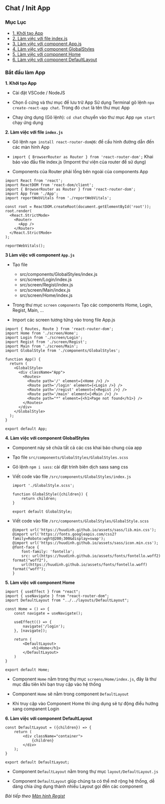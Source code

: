 ## Chat / Init App

### Mục Lục

- [1. Khởi tạo App](#init)
- [2. Làm việc với file index.js](#index)
- [3. Làm việc với component App.js](#app)
- [4. Làm việc với component GlobalStyles](#global-style)
- [5. Làm việc với component Home](#home)
- [6. Làm việc với component DefaultLayout](#default-layout)

### Bắt đầu làm App

<a name="init"></a>
**1. Khởi tạo App**
- Cài đặt VSCode / NodeJS
- Chọn ổ cứng và thư mục để lưu trữ App
Sử dụng Terminal gõ lệnh `npx create-react-app chat`. 
Trong đó `chat` là tên thư mục App

- Chay ứng dụng (Gõ lệnh):
`cd chat` chuyển vào thư mục App
`npm start` chạy ứng dụng

<a name="index"></a>
**2. Làm việc với file `index.js`**

- Gõ lệnh `npm install react-router-dom@6`: để cấu hình đường dẫn đến các màn hình App

- `import { BrowserRouter as Router } from 'react-router-dom';` Khai báo vào đầu file index.js (Impornt thư viện của router để sử dụng)

- Components của Router phải lồng bên ngoài của components App

```
import React from 'react';
import ReactDOM from 'react-dom/client';
import { BrowserRouter as Router } from 'react-router-dom';
import App from './App';
import reportWebVitals from './reportWebVitals';

const root = ReactDOM.createRoot(document.getElementById('root'));
root.render(
  <React.StrictMode>
    <Router>
      <App />
    </Router>
  </React.StrictMode>
);

reportWebVitals();
```





<a name="app"></a>
**3 Làm việc với component `App.js`**

- Tạo file 
  + src/components/GlobalStyles/index.js
  + src/screen/Login/index.js
  + src/screen/Regist/index.js
  + src/screen/Main/index.js
  + src/screen/Home/index.js

- Trong thư mục `screen` `components` Tạo các components Home, Login, Regist, Main, ...

- Import các screen tương tứng vào trong file App.js

```
import { Routes, Route } from 'react-router-dom';
import Home from './screen/Home';
import Login from './screen/Login';
import Regist from './screen/Regist';
import Main from './screen/Main';
import GlobalStyle from './components/GlobalStyles';

function App() {
  return (
    <GlobalStyle>
      <div className="App">
        <Routes>
          <Route path='/' element={<Home />} />
          <Route path='/login' element={<Login />} />
          <Route path='/regist' element={<Regist />} />
          <Route path='/main' element={<Main />} />
          <Route path="*" element={<h1>Page not found</h1>} />
        </Routes>
      </div>
    </GlobalStyle>
  );
}

export default App;
```



<a name="global-style"></a>
**4. Làm việc với component GlobalStyles**
- Component này sẽ chứa tất cả các css khai báo chung của app

- Tạo file `src/components/GlobalStyles/GlobalStyles.scss`

- Gõ lệnh `npm i sass`: cài đặt trình biên dịch sass sang css 

- Viết code vào file `/src/components/GlobalStyles/index.js`
  
  ```
  import './GlobalStyle.scss';
  
  function GlobalStyle({children}) {
      return children;
  }
  
  export default GlobalStyle;
  ```
- Viết code vào file `/src/components/GlobalStyles/GlobalStyle.scss`

  ```
  @import url('https://huudinh.github.io/assets/sass/lib.min.css');
  @import url('https://fonts.googleapis.com/css2?family=Roboto:wght@200;300&display=swap');
  @import url('https://huudinh.github.io/assets/sass/icon.min.css');
  @font-face {
      font-family: 'fontello';
      src: url(https://huudinh.github.io/assets/fonts/fontello.woff2) format("woff2"),
      url(https://huudinh.github.io/assets/fonts/fontello.woff) format("woff");
  }
  ```
<a name="home"></a>
**5. Làm việc với component Home**
```
import { useEffect } from "react";
import { useNavigate } from "react-router-dom";
import DefaultLayout from "../../layouts/DefaultLayout";

const Home = () => {
    const navigate = useNavigate();
    
    useEffect(() => {
        navigate('/login');
    }, [navigate]);

    return (
        <DefaultLayout>
            <h1>Home</h1>
        </DefaultLayout>
    )
}

export default Home;
```

- Component `Home` nằm trong thự mục `screens/Home/index.js`, đây là thư mục đầu tiên khi bạn truy cập vào hệ thống

- Component `Home` sẽ nằm trong component `DefaultLayout`

- Khi truy cập vào Component Home thì ứng dụng sẽ tự động điều hướng sang companent Login

<a name="default-layout"></a>
**6. Làm việc với component DefaultLayout**

```
const DefaultLayout = ({children}) => {
    return (
        <div className="container">
            {children}
        </div>
    );
}

export default DefaultLayout;
```

- Component `DefaultLayout` nằm trong thự mục `layout/DefaultLayout.js`

- Component `DefaultLayout` giúp chúng ta có thể mở rộng hệ thống, dễ dàng chia ứng dụng thành nhiều Layout gọi đến các component

*Bài tiếp theo [Màn hình Regist](/chat/lesson/regist.md)*
